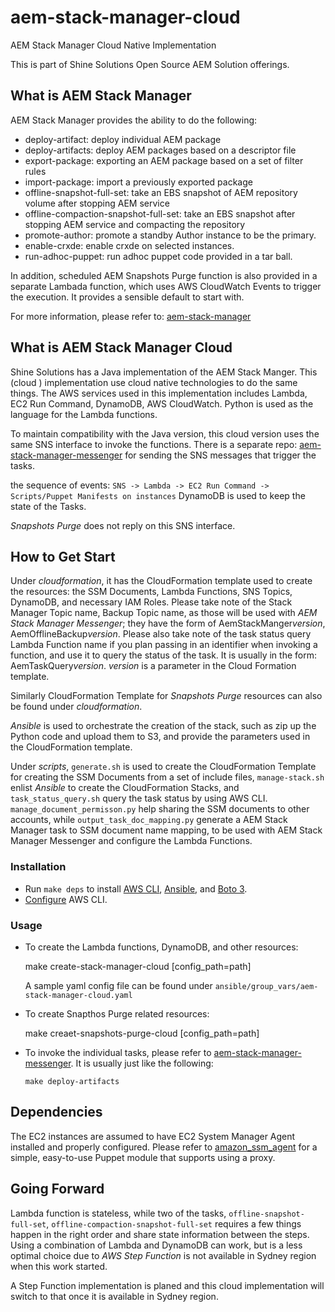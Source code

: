 # aem-stack-manager-cloud
AEM Stack Manager Cloud Native Implementation

This is part of Shine Solutions Open Source AEM Solution offerings.

## What is AEM Stack Manager
AEM Stack Manager provides the ability to do the following:
 * deploy-artifact: deploy individual AEM package
 * deploy-artifacts: deploy AEM packages based on a descriptor file
 * export-package: exporting an AEM package based on a set of filter rules
 * import-package: import a previously exported package
 * offline-snapshot-full-set: take an EBS snapshot of AEM repository volume after stopping AEM service
 * offline-compaction-snapshot-full-set: take an EBS snapshot after stopping AEM service and compacting the repository
 * promote-author: promote a standby Author instance to be the primary.
 * enable-crxde: enable crxde on selected instances.
 * run-adhoc-puppet: run adhoc puppet code provided in a tar ball.

In addition, scheduled AEM Snapshots Purge function is also provided in a separate Lambada function, which uses AWS CloudWatch Events to trigger the execution. It provides a sensible default to start with.

 For more information, please refer to:  [aem-stack-manager](https://github.com/shinesolutions/aem-stack-manager)

## What is AEM Stack Manager Cloud
 Shine Solutions has a Java implementation of the AEM Stack Manger. This (cloud )
 implementation use cloud native technologies to do the same things. The AWS services used in this implementation includes Lambda, EC2 Run Command, DynamoDB, AWS CloudWatch. Python is used as the language for the Lambda functions.

 To maintain compatibility with the Java version, this cloud version uses the same SNS interface to invoke the functions. There is a separate repo: [aem-stack-manager-messenger](https://github.com/shinesolutions/aem-stack-manager-messenger) for sending the SNS messages that trigger the tasks.

 the sequence of events:
 `SNS -> Lambda -> EC2 Run Command -> Scripts/Puppet Manifests on instances`
DynamoDB is used to keep the state of the Tasks.

*Snapshots Purge* does not reply on this SNS interface.

## How to Get Start
Under *cloudformation*, it has the CloudFormation template used to create the resources: the SSM Documents, Lambda Functions, SNS Topics, DynamoDB, and necessary IAM Roles. Please take note of the Stack Manager Topic name, Backup Topic name, as those will be used with *AEM Stack Manager Messenger*; they have the form of AemStackManger*version*, AemOfflineBackup*version*. Please also take note of the task status query Lambda Function name if you plan passing in an identifier when invoking a function, and use it to query the status of the task. It is usually in the form: AemTaskQuery*version*. *version* is a parameter in the Cloud Formation template.

Similarly CloudFormation Template for *Snapshots Purge* resources can also be found under *cloudformation*.

*Ansible* is used to orchestrate the creation of the stack, such as zip up the Python code and upload them to S3, and provide the parameters used in the CloudFormation template.

Under *scripts*, `generate.sh` is used to create the CloudFormation Template for creating the SSM Documents from a set of include files, `manage-stack.sh` enlist *Ansible* to create the CloudFormation Stacks, and `task_status_query.sh` query the task status by using AWS CLI. `manage_document_permisson.py` help sharing the SSM documents to other accounts, while `output_task_doc_mapping.py` generate a AEM Stack Manager task to SSM document name mapping, to be used with AEM Stack Manager Messenger and configure the Lambda Functions.

### Installation

* Run `make deps` to install [AWS CLI](http://docs.aws.amazon.com/cli/latest/userguide/installing.html), [Ansible](http://docs.ansible.com/ansible/intro_installation.html), and [Boto 3](https://boto3.readthedocs.io/en/latest/).
* [Configure](http://docs.aws.amazon.com/cli/latest/userguide/cli-chap-getting-started.html#cli-quick-configuration) AWS CLI.

### Usage
* To create the Lambda functions, DynamoDB, and other resources:


    make create-stack-manager-cloud [config_path=path]


  A sample yaml config file can be found under
    `ansible/group_vars/aem-stack-manager-cloud.yaml`

* To create Snapthos Purge related resources:

    make creaet-snapshots-purge-cloud [config_path=path]

* To invoke the individual tasks, please refer to [aem-stack-manager-messenger](https://github.com/shinesolutions/aem-stack-manager-messenger). It is usually just like the following:

  `make deploy-artifacts`

## Dependencies

The EC2 instances are assumed to have EC2 System Manager Agent installed and properly configured. Please refer to [amazon_ssm_agent](https://github.com/shinesolutions/amazon_ssm_agent) for a simple, easy-to-use Puppet module that supports using a proxy.

## Going Forward
Lambda function is stateless, while two of the tasks, `offline-snapshot-full-set`, `offline-compaction-snapshot-full-set` requires a few things happen in the right order and share state information between the steps. Using a combination of Lambda and DynamoDB can work, but is a less optimal choice due to *AWS Step Function* is not available in Sydney region when this work started.

A Step Function implementation is planed and this cloud implementation will switch to that once it is available in Sydney region.
